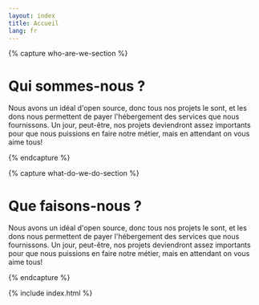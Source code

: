 ```yaml
---
layout: index
title: Accueil
lang: fr
---
```


{% capture who-are-we-section %}

# Qui sommes-nous ?

Nous avons un idéal d'open source, donc tous nos projets le sont, et les dons nous permettent de payer l'hébergement des services que nous fournissons. Un jour, peut-être, nos projets deviendront assez importants pour que nous puissions en faire notre métier, mais en attendant on vous aime tous!

{% endcapture %}

{% capture what-do-we-do-section %}

# Que faisons-nous ?

Nous avons un idéal d'open source, donc tous nos projets le sont, et les dons nous permettent de payer l'hébergement des services que nous fournissons. Un jour, peut-être, nos projets deviendront assez importants pour que nous puissions en faire notre métier, mais en attendant on vous aime tous!

{% endcapture %}

{% include index.html %}
